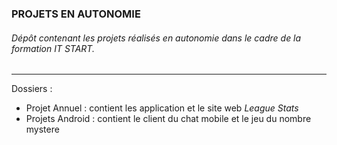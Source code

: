 
### PROJETS EN AUTONOMIE
###### Dépôt contenant les projets réalisés en autonomie dans le cadre de la formation IT START.

<hr>
  
  
  
Dossiers :

* Projet Annuel : contient les application et le site web *League Stats*
* Projets Android : contient le client du chat mobile et le jeu du nombre mystere

